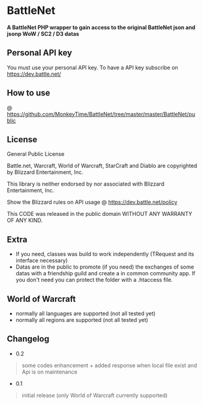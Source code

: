 BattleNet
=========

**A BattleNet PHP wrapper to gain access to the original BattleNet json and jsonp WoW / SC2 / D3 datas**

## Personal API key

You must use your personal API key. To have a API key subscribe on https://dev.battle.net/

## How to use 

@ https://github.com/MonkeyTime/BattleNet/tree/master/master/BattleNet/public

## License

General Public License

Battle.net, Warcraft, World of Warcraft, StarCraft and Diablo are copyrighted by Blizzard Entertainment, Inc.

This library is neither endorsed by nor associated with Blizzard Entertainment, Inc.

Show the Blizzard rules on API usage @ https://dev.battle.net/policy

This CODE was released in the public domain WITHOUT ANY WARRANTY OF ANY KIND.

## Extra

* If you need, classes was build to work independently (TRequest and its interface necessary)
* Datas are in the public to promote (if you need) the exchanges of some datas with a friendship guild and create a in common community app. If you don't need you can protect the folder with a .htaccess file. 

## World of Warcraft

* normally all languages are supported (not all tested yet)
* normally all regions are supported (not all tested yet)


## Changelog

* 0.2
> some codes enhancement + added response when local file exist and Api is on maintenance

* 0.1
> initial release (only World of Warcraft currently supported)
